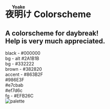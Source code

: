 # <ruby>夜明け<rt>Yoake</rt></ruby> Colorscheme  
A colorscheme for daybreak!  
Help is very much appreciated.
---
black - #000000  
bg - alt #2A1B1B  
bg - #332222  
brown - #382820  
accent - #863B2F  
#986E3F  
#e7cbab  
#ef7d6c  
fg - #EFB26C  
![palette](https://user-images.githubusercontent.com/78332785/183308128-5f8c5a6c-d1a5-4997-a9ef-8b5679ff9c4f.svg)
